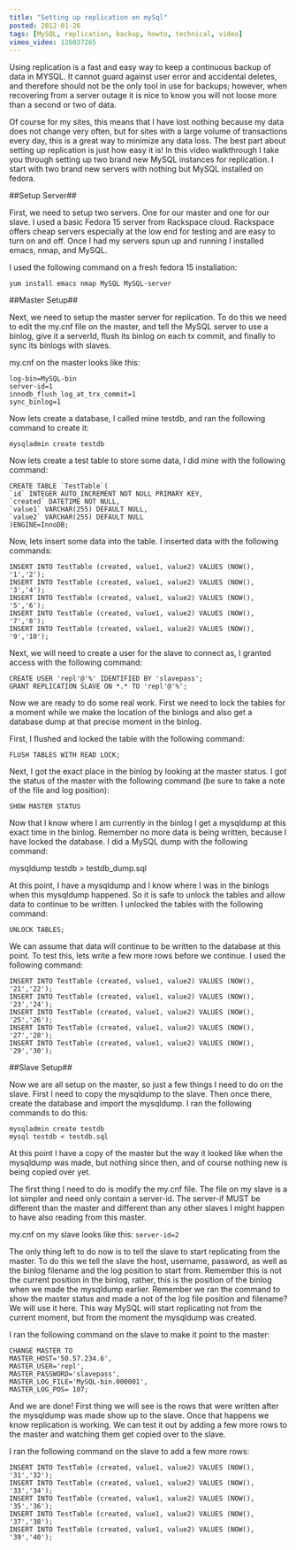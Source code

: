 ```yaml
---
title: "Setting up replication on mySql"
posted: 2012-01-26
tags: [MySQL, replication, backup, howto, technical, video]
vimeo_video: 126037265
---
```

Using replication is a fast and easy way to keep a continuous backup of data in MYSQL. It cannot guard against user error and accidental deletes, and therefore should not be the only tool in use for backups; however, when recovering from a server outage it is nice to know you will not loose more than a second or two of data.

Of course for my sites, this means that I have lost nothing because my data does not change very often, but for sites with a large volume of transactions every day, this is a great way to minimize any data loss. The best part about setting up replication is just how easy it is! In this video walkthrough I take you through setting up two brand new MySQL instances for replication. I start with two brand new servers with nothing but MySQL installed on fedora.

##Setup Server##

First, we need to setup two servers.  One for our master and one for our slave.  I used a basic Fedora 15 server from Rackspace cloud.  Rackspace offers cheap servers especially at the low end for testing and are easy to turn on and off.  Once I had my servers spun up and running I installed emacs, nmap, and MySQL.

I used the following command on a fresh fedora 15 installation:

`yum install emacs nmap MySQL MySQL-server`

##Master Setup##

Next, we need to setup the master server for replication.  To do this we need to edit the my.cnf file on the master, and tell the MySQL server to use a binlog, give it a serverId, flush its binlog on each tx commit, and finally to sync its binlogs with slaves.

my.cnf on the master looks like this:

```
log-bin=MySQL-bin
server-id=1
innodb_flush_log_at_trx_commit=1
sync_binlog=1
```

Now lets create a database, I called mine testdb, and ran the following command to create it:

`mysqladmin create testdb`

Now lets create a test table to store some data, I did mine with the following command:

```
CREATE TABLE `TestTable`(
`id` INTEGER AUTO_INCREMENT NOT NULL PRIMARY KEY,
`created` DATETIME NOT NULL,
`value1` VARCHAR(255) DEFAULT NULL,
`value2` VARCHAR(255) DEFAULT NULL
)ENGINE=InnoDB;
```

Now, lets insert some data into the table. I inserted data with the following commands:

```
INSERT INTO TestTable (created, value1, value2) VALUES (NOW(), '1','2');
INSERT INTO TestTable (created, value1, value2) VALUES (NOW(), '3','4');
INSERT INTO TestTable (created, value1, value2) VALUES (NOW(), '5','6');
INSERT INTO TestTable (created, value1, value2) VALUES (NOW(), '7','8');
INSERT INTO TestTable (created, value1, value2) VALUES (NOW(), '9','10');
```

Next, we will need to create a user for the slave to connect as, I granted access with the following command:

```
CREATE USER 'repl'@'%' IDENTIFIED BY 'slavepass';
GRANT REPLICATION SLAVE ON *.* TO 'repl'@'%';
```

Now we are ready to do some real work.  First we need to lock the tables for a moment while we make the location of the binlogs and also get a database dump at that precise moment in the binlog.

First, I flushed and locked the table with the following command:

`FLUSH TABLES WITH READ LOCK;`

Next, I got the exact place in the binlog by looking at the master status. I got the status of the master with the following command (be sure to take a note of the file and log position):

`SHOW MASTER STATUS`

Now that I know where I am currently in the binlog I get a mysqldump at this exact time in the binlog.  Remember no more data is being written, because I have locked the database. I did a MySQL dump with the following command:

mysqldump testdb > testdb_dump.sql

At this point, I have a mysqldump and I know where I was in the binlogs when this mysqldump happened.  So it is safe to unlock the tables and allow data to continue to be written.  I unlocked the tables with the following command:

`UNLOCK TABLES;`

We can assume that data will continue to be written to the database at this point.  To test this, lets write a few more rows before we continue.  I used the following command:

```
INSERT INTO TestTable (created, value1, value2) VALUES (NOW(), '21','22');
INSERT INTO TestTable (created, value1, value2) VALUES (NOW(), '23','24');
INSERT INTO TestTable (created, value1, value2) VALUES (NOW(), '25','26');
INSERT INTO TestTable (created, value1, value2) VALUES (NOW(), '27','28');
INSERT INTO TestTable (created, value1, value2) VALUES (NOW(), '29','30');
```

##Slave Setup##

Now we are all setup on the master, so just a few things I need to do on the slave.  First I need to copy the mysqldump to the slave.  Then once there, create the database and import the mysqldump.  I ran the following commands to do this:

```
mysqladmin create testdb
mysql testdb < testdb.sql
```

At this point I have a copy of the master but the way it looked like when the mysqldump was made, but nothing since then, and of course nothing new is being copied over yet.

The first thing I need to do is modify the my.cnf file.  The file on my slave is a lot simpler and need only contain a server-id.  The server-if MUST be different than the master and different than any other slaves I might happen to have also reading from this master.

my.cnf on my slave looks like this: `server-id=2`

The only thing left to do now is to tell the slave to start replicating from the master.  To do this we tell the slave the host, username, password, as well as the binlog filename and the log position to start from.  Remember this is not the current position in the binlog, rather, this is the position of the binlog when we made the mysqldump earlier.  Remember we ran the command to show the master status and made a not of the log file position and filename?  We will use it here.  This way MySQL will start replicating not from the current moment, but from the moment the mysqldump was created.

I ran the following command on the slave to make it point to the master:

```
CHANGE MASTER TO
MASTER_HOST='50.57.234.6',
MASTER_USER='repl',
MASTER_PASSWORD='slavepass',
MASTER_LOG_FILE='MySQL-bin.000001',
MASTER_LOG_POS= 107;
```

And we are done!  First thing we will see is the rows that were written after the mysqldump was made show up to the slave.  Once that happens we know replication is working.  We can test it out by adding a few more rows to the master and watching them get copied over to the slave.

I ran the following command on the slave to add a few more rows:

```
INSERT INTO TestTable (created, value1, value2) VALUES (NOW(), '31','32');
INSERT INTO TestTable (created, value1, value2) VALUES (NOW(), '33','34');
INSERT INTO TestTable (created, value1, value2) VALUES (NOW(), '35','36');
INSERT INTO TestTable (created, value1, value2) VALUES (NOW(), '37','38');
INSERT INTO TestTable (created, value1, value2) VALUES (NOW(), '39','40');
```